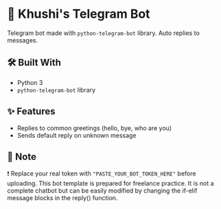 # 🤖 Khushi's Telegram Bot

Telegram bot made with `python-telegram-bot` library. Auto replies to messages.

## 🛠 Built With

- Python 3
- `python-telegram-bot` library

## ✨ Features

- Replies to common greetings (hello, bye, who are you)
- Sends default reply on unknown message

## 🚨 Note

❗ Replace your real token with `"PASTE_YOUR_BOT_TOKEN_HERE"` before uploading.
This bot template is prepared for freelance practice. It is not a complete chatbot but can be easily modified by changing the if-elif message blocks in the reply() function.
